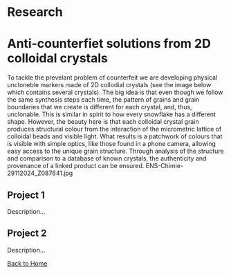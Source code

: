 # Research

# Anti-counterfiet solutions from 2D colloidal crystals
To tackle the prevelant problem of counterfeit we are developing physical uncloneble markers made of 2D collodial crystals (see the image below which contains several crystals). The big idea is that even though we follow the same synthesis steps each time, the pattern of grains and grain boundaries that we create is different for each crystal, and, thus, unclonable. This is similar in spirit to how every snowflake has a different shape. However, the beauty here is that each colloidal crystal grain produces structural colour from the interaction of the micrometric lattice of colloidal beads and visible light. What results is a patchwork of colours that is visible with simple optics, like those found in a phone camera, allowing easy access to the unique grain structure. Through analysis of the structure and comparison to a database of known crystals, the authenticity and provenance of a linked product can be ensured. ENS-Chimie-29112024_Z087641.jpg

## Project 1
Description...

## Project 2
Description...

[Back to Home](index.md)
